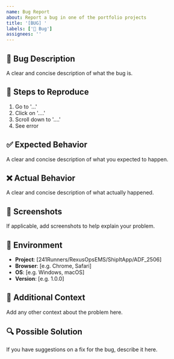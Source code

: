 ```yaml
---
name: Bug Report
about: Report a bug in one of the portfolio projects
title: '[BUG] '
labels: ['🐛 Bug']
assignees: ''
---
```


## 🐛 Bug Description
A clear and concise description of what the bug is.

## 🔄 Steps to Reproduce
1. Go to '...'
2. Click on '....'
3. Scroll down to '....'
4. See error

## ✅ Expected Behavior
A clear and concise description of what you expected to happen.

## ❌ Actual Behavior
A clear and concise description of what actually happened.

## 📸 Screenshots
If applicable, add screenshots to help explain your problem.

## 🔧 Environment
- **Project**: [241Runners/RexusOpsEMS/ShipItApp/ADF_2506]
- **Browser**: [e.g. Chrome, Safari]
- **OS**: [e.g. Windows, macOS]
- **Version**: [e.g. 1.0.0]

## 📱 Additional Context
Add any other context about the problem here.

## 🔍 Possible Solution
If you have suggestions on a fix for the bug, describe it here. 